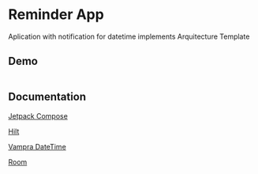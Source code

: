 

# Reminder App

Aplication with notification for datetime implements Arquitecture Template


## Demo

![]()

## Documentation

[Jetpack Compose](https://developer.android.com/compose)

[Hilt](https://developer.android.com/training/dependency-injection/hilt-android?hl=es-419)

[Vampra DateTime](https://github.com/PranavMaganti/compose-material-dialogs)

[Room](https://developer.android.com/jetpack/androidx/releases/room?hl=es-419)
